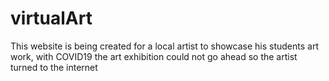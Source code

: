 # virtualArt

This website is being created for a local artist to showcase his students art work,
with COVID19 the art exhibition could not go ahead so the artist turned to the internet
